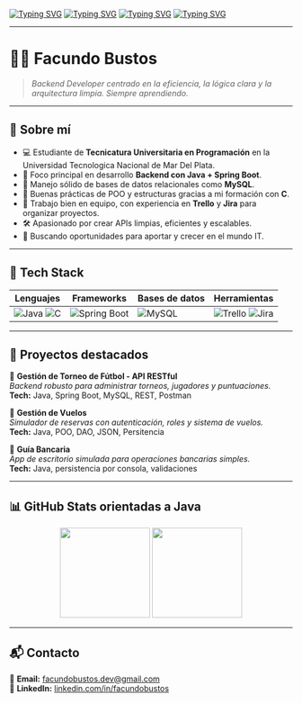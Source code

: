 <!-- 🎨 HEADER ANIMADO RGB + CENIZA -->
[![Typing SVG](https://readme-typing-svg.demolab.com?font=Fira+Code&weight=500&size=26&pause=1000&color=00CFFF&center=true&width=1000&lines=Hola%2C+soy+Facundo+Bustos+%F0%9F%91%8B)](https://git.io/typing-svg)
[![Typing SVG](https://readme-typing-svg.demolab.com?font=Fira+Code&weight=500&size=26&pause=2000&color=FFA500&center=true&width=1000&lines=Backend+Developer+orientado+a+Java+%F0%9F%92%BB)](https://git.io/typing-svg)
[![Typing SVG](https://readme-typing-svg.demolab.com?font=Fira+Code&weight=500&size=26&pause=3000&color=00FF00&center=true&width=1000&lines=Java+%7C+Spring+Boot+%7C+MySQL+%7C+C+%7C+Trello+%7C+Jira)](https://git.io/typing-svg)
[![Typing SVG](https://readme-typing-svg.demolab.com?font=Fira+Code&weight=500&size=26&pause=4000&color=8A2BE2&center=true&width=1000&lines=Construyendo+sistemas+robustos+y+escalables+%E2%9A%99%EF%B8%8F)](https://git.io/typing-svg)



---

# 🧑‍💻 Facundo Bustos

> _Backend Developer centrado en la eficiencia, la lógica clara y la arquitectura limpia. Siempre aprendiendo._

---

## 🧠 Sobre mí

- 💻 Estudiante de **Tecnicatura Universitaria en Programación** en la Universidad Tecnologica Nacional de Mar Del Plata.
- 🧱 Foco principal en desarrollo **Backend con Java + Spring Boot**.
- 💾 Manejo sólido de bases de datos relacionales como **MySQL**.
- 🧠 Buenas prácticas de POO y estructuras gracias a mi formación con **C**.
- 🎯 Trabajo bien en equipo, con experiencia en **Trello** y **Jira** para organizar proyectos.
- 🛠️ Apasionado por crear APIs limpias, eficientes y escalables.
- 🚀 Buscando oportunidades para aportar y crecer en el mundo IT.

---

## 🧰 Tech Stack

| Lenguajes       | Frameworks           | Bases de datos     | Herramientas        |
|-----------------|----------------------|---------------------|----------------------|
| ![Java](https://img.shields.io/badge/Java-333333?style=for-the-badge&logo=java&logoColor=orange) ![C](https://img.shields.io/badge/C-444444?style=for-the-badge&logo=c&logoColor=lightgray) | ![Spring Boot](https://img.shields.io/badge/Spring_Boot-3A3A3A?style=for-the-badge&logo=springboot&logoColor=green) | ![MySQL](https://img.shields.io/badge/MySQL-2E2E2E?style=for-the-badge&logo=mysql&logoColor=white) | ![Trello](https://img.shields.io/badge/Trello-2F2F2F?style=for-the-badge&logo=trello&logoColor=lightblue) ![Jira](https://img.shields.io/badge/Jira-2F2F2F?style=for-the-badge&logo=jira&logoColor=blue) |

---

## 🚀 Proyectos destacados

🔹 **Gestión de Torneo de Fútbol - API RESTful**  
_Backend robusto para administrar torneos, jugadores y puntuaciones._  
**Tech:** Java, Spring Boot, MySQL, REST, Postman

🔹 **Gestión de Vuelos**  
_Simulador de reservas con autenticación, roles y sistema de vuelos._  
**Tech:** Java, POO, DAO, JSON, Persitencia

🔹 **Guía Bancaria**  
_App de escritorio simulada para operaciones bancarias simples._  
**Tech:** Java, persistencia por consola, validaciones

---

## 📊 GitHub Stats orientadas a Java

<div align="center">
  <img src="https://github-readme-stats.vercel.app/api?username=facundobustos&show_icons=true&theme=graywhite&hide_title=true&hide_border=false&count_private=true&hide=issues&custom_title=Mi+actividad+en+GitHub" height="160px"/>
  <img src="https://github-readme-stats.vercel.app/api/top-langs/?username=facundobustos&layout=compact&theme=graywhite&langs_count=6&hide_title=true&custom_title=Lenguajes+m%C3%A1s+usados" height="160px"/>
</div>

---

## 📬 Contacto

📧 **Email:** facundobustos.dev@gmail.com  
🔗 **LinkedIn:** [linkedin.com/in/facundobustos](https://www.linkedin.com/in/facub21/)  

